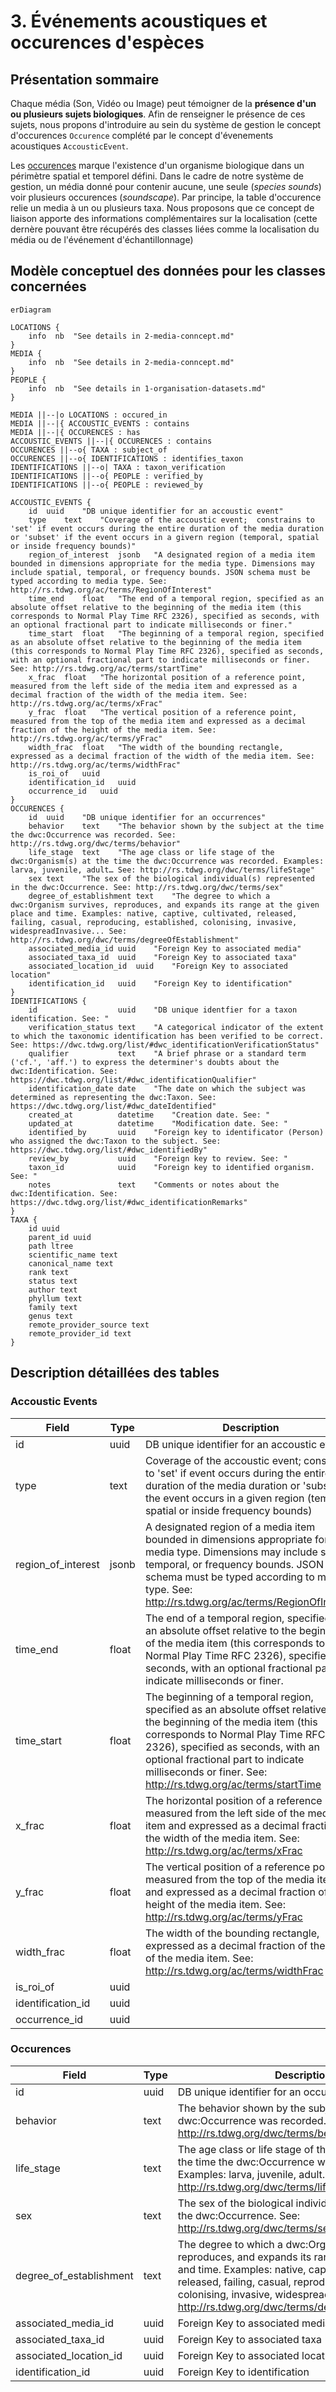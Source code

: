 # 3. Événements acoustiques et occurences d'espèces

## Présentation sommaire

Chaque média (Son, Vidéo ou Image) peut témoigner de la **présence d'un ou plusieurs sujets biologiques**. Afin de renseigner le présence de ces sujets, nous propons d'introduire au sein du système de gestion le concept d'occurences `Occurence` complété par le concept d'évenements acoustiques `AccousticEvent`.

Les [occurences](https://dwc.tdwg.org/list/#dwc_Occurrence) marque l'existence d'un organisme biologique dans un périmètre spatial et temporel défini. Dans le cadre de notre système de gestion, un média donné pour contenir aucune, une seule (_species sounds_) voir plusieurs occurences (_soundscape_). Par principe, la table d'occurence relie un media à un ou plusieurs taxa. Nous proposons que ce concept de liaison apporte des informations complémentaires sur la localisation (cette dernère pouvant être récupérés des classes liées comme la localisation du média ou de l'événement d'échantillonnage)

## Modèle conceptuel des données pour les classes concernées

```mermaid
erDiagram

LOCATIONS {
    info  nb  "See details in 2-media-conncept.md"
}
MEDIA {
    info  nb  "See details in 2-media-conncept.md"
}
PEOPLE {
    info  nb  "See details in 1-organisation-datasets.md"
}

MEDIA ||--|o LOCATIONS : occured_in
MEDIA ||--|{ ACCOUSTIC_EVENTS : contains
MEDIA ||--|{ OCCURENCES : has
ACCOUSTIC_EVENTS ||--|{ OCCURENCES : contains
OCCURENCES ||--o{ TAXA : subject_of
OCCURENCES ||--o{ IDENTIFICATIONS : identifies_taxon
IDENTIFICATIONS ||--o| TAXA : taxon_verification
IDENTIFICATIONS ||--o{ PEOPLE : verified_by
IDENTIFICATIONS ||--o{ PEOPLE : reviewed_by

ACCOUSTIC_EVENTS {
    id	uuid	"DB unique identifier for an accoustic event"
    type	text	"Coverage of the accoustic event;  constrains to 'set' if event occurs during the entire duration of the media duration or 'subset' if the event occurs in a givern region (temporal, spatial or inside frequency bounds)"
    region_of_interest	jsonb	"A designated region of a media item bounded in dimensions appropriate for the media type. Dimensions may include spatial, temporal, or frequency bounds. JSON schema must be typed according to media type. See: http://rs.tdwg.org/ac/terms/RegionOfInterest"
    time_end	float	"The end of a temporal region, specified as an absolute offset relative to the beginning of the media item (this corresponds to Normal Play Time RFC 2326), specified as seconds, with an optional fractional part to indicate milliseconds or finer."
    time_start	float	"The beginning of a temporal region, specified as an absolute offset relative to the beginning of the media item (this corresponds to Normal Play Time RFC 2326), specified as seconds, with an optional fractional part to indicate milliseconds or finer. See: http://rs.tdwg.org/ac/terms/startTime"
    x_frac	float	"The horizontal position of a reference point, measured from the left side of the media item and expressed as a decimal fraction of the width of the media item. See: http://rs.tdwg.org/ac/terms/xFrac"
    y_frac	float	"The vertical position of a reference point, measured from the top of the media item and expressed as a decimal fraction of the height of the media item. See: http://rs.tdwg.org/ac/terms/yFrac"
    width_frac	float	"The width of the bounding rectangle, expressed as a decimal fraction of the width of the media item. See: http://rs.tdwg.org/ac/terms/widthFrac"
    is_roi_of	uuid
    identification_id	uuid
    occurrence_id	uuid
}
OCCURENCES {
    id	uuid	"DB unique identifier for an occurrences"
    behavior	text	"The behavior shown by the subject at the time the dwc:Occurrence was recorded. See: http://rs.tdwg.org/dwc/terms/behavior"
    life_stage	text	"The age class or life stage of the dwc:Organism(s) at the time the dwc:Occurrence was recorded. Examples: larva, juvenile, adult… See: http://rs.tdwg.org/dwc/terms/lifeStage"
    sex	text	"The sex of the biological individual(s) represented in the dwc:Occurrence. See: http://rs.tdwg.org/dwc/terms/sex"
    degree_of_establishment	text	"The degree to which a dwc:Organism survives, reproduces, and expands its range at the given place and time. Examples: native, captive, cultivated, released, failing, casual, reproducing, established, colonising, invasive, widespreadInvasive... See: http://rs.tdwg.org/dwc/terms/degreeOfEstablishment"
    associated_media_id	uuid	"Foreign Key to associated media"
    associated_taxa_id	uuid	"Foreign Key to associated taxa"
    associated_location_id	uuid	"Foreign Key to associated location"
    identification_id	uuid	"Foreign Key to identification"
}
IDENTIFICATIONS {
    id                  uuid    "DB unique identfier for a taxon identification. See: "
    verification_status text    "A categorical indicator of the extent to which the taxonomic identification has been verified to be correct. See: https://dwc.tdwg.org/list/#dwc_identificationVerificationStatus"
    qualifier           text    "A brief phrase or a standard term ('cf.', 'aff.') to express the determiner's doubts about the dwc:Identification. See: https://dwc.tdwg.org/list/#dwc_identificationQualifier"
    identification_date date    "The date on which the subject was determined as representing the dwc:Taxon. See: https://dwc.tdwg.org/list/#dwc_dateIdentified"
    created_at          datetime    "Creation date. See: "
    updated_at          datetime    "Modification date. See: "
    identified_by       uuid    "Foreign key to identificator (Person) who assigned the dwc:Taxon to the subject. See: https://dwc.tdwg.org/list/#dwc_identifiedBy"
    review_by           uuid    "Foreign key to review. See: "
    taxon_id            uuid    "Foreign key to identified organism. See: "
    notes               text    "Comments or notes about the dwc:Identification. See: https://dwc.tdwg.org/list/#dwc_identificationRemarks"
}
TAXA {
    id uuid
    parent_id uuid
    path ltree
    scientific_name text
    canonical_name text
    rank text
    status text
    author text
    phyllum text
    family text
    genus text
    remote_provider_source text
    remote_provider_id text
}

```

## Description détaillées des tables

### Accoustic Events

| Field              | Type  | Description                                                                                                                                                                                                                                                                                           |
| ------------------ | ----- | ----------------------------------------------------------------------------------------------------------------------------------------------------------------------------------------------------------------------------------------------------------------------------------------------------- |
| id                 | uuid  | DB unique identifier for an accoustic event                                                                                                                                                                                                                                                           |
| type               | text  | Coverage of the accoustic event; constrains to 'set' if event occurs during the entire duration of the media duration or 'subset' if the event occurs in a given region (temporal, spatial or inside frequency bounds)                                                                                |
| region_of_interest | jsonb | A designated region of a media item bounded in dimensions appropriate for the media type. Dimensions may include spatial, temporal, or frequency bounds. JSON schema must be typed according to media type. See: http://rs.tdwg.org/ac/terms/RegionOfInterest                                         |
| time_end           | float | The end of a temporal region, specified as an absolute offset relative to the beginning of the media item (this corresponds to Normal Play Time RFC 2326), specified as seconds, with an optional fractional part to indicate milliseconds or finer.                                                  |
| time_start         | float | The beginning of a temporal region, specified as an absolute offset relative to the beginning of the media item (this corresponds to Normal Play Time RFC 2326), specified as seconds, with an optional fractional part to indicate milliseconds or finer. See: http://rs.tdwg.org/ac/terms/startTime |
| x_frac             | float | The horizontal position of a reference point, measured from the left side of the media item and expressed as a decimal fraction of the width of the media item. See: http://rs.tdwg.org/ac/terms/xFrac                                                                                                |
| y_frac             | float | The vertical position of a reference point, measured from the top of the media item and expressed as a decimal fraction of the height of the media item. See: http://rs.tdwg.org/ac/terms/yFrac                                                                                                       |
| width_frac         | float | The width of the bounding rectangle, expressed as a decimal fraction of the width of the media item. See: http://rs.tdwg.org/ac/terms/widthFrac                                                                                                                                                       |
| is_roi_of          | uuid  |                                                                                                                                                                                                                                                                                                       |
| identification_id  | uuid  |                                                                                                                                                                                                                                                                                                       |
| occurrence_id      | uuid  |                                                                                                                                                                                                                                                                                                       |

### Occurences

| Field                   | Type | Description                                                                                                                                                                                                                                                                                                 |
| ----------------------- | ---- | ----------------------------------------------------------------------------------------------------------------------------------------------------------------------------------------------------------------------------------------------------------------------------------------------------------- |
| id                      | uuid | DB unique identifier for an occurrences                                                                                                                                                                                                                                                                     |
| behavior                | text | The behavior shown by the subject at the time the dwc:Occurrence was recorded. See: http://rs.tdwg.org/dwc/terms/behavior                                                                                                                                                                                   |
| life_stage              | text | The age class or life stage of the dwc:Organism(s) at the time the dwc:Occurrence was recorded. Examples: larva, juvenile, adult… See: http://rs.tdwg.org/dwc/terms/lifeStage                                                                                                                               |
| sex                     | text | The sex of the biological individual(s) represented in the dwc:Occurrence. See: http://rs.tdwg.org/dwc/terms/sex                                                                                                                                                                                            |
| degree_of_establishment | text | The degree to which a dwc:Organism survives, reproduces, and expands its range at the given place and time. Examples: native, captive, cultivated, released, failing, casual, reproducing, established, colonising, invasive, widespreadInvasive... See: http://rs.tdwg.org/dwc/terms/degreeOfEstablishment |
| associated_media_id     | uuid | Foreign Key to associated media                                                                                                                                                                                                                                                                             |
| associated_taxa_id      | uuid | Foreign Key to associated taxa                                                                                                                                                                                                                                                                              |
| associated_location_id  | uuid | Foreign Key to associated location                                                                                                                                                                                                                                                                          |
| identification_id       | uuid | Foreign Key to identification                                                                                                                                                                                                                                                                               |
